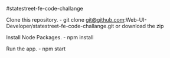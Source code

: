 #statestreet-fe-code-challange

Clone this repository. - git clone git@github.com:Web-UI-Developer/statestreet-fe-code-challange.git or download the zip

Install Node Packages. - npm install

Run the app. - npm start